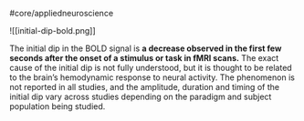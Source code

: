 #core/appliedneuroscience

![[initial-dip-bold.png]]

The initial dip in the BOLD signal is **a decrease observed in the first few seconds after the onset of a stimulus or task in fMRI scans.** The exact cause of the initial dip is not fully understood, but it is thought to be related to the brain’s hemodynamic response to neural activity. The phenomenon is not reported in all studies, and the amplitude, duration and timing of the initial dip vary across studies depending on the paradigm and subject population being studied.
